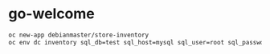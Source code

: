 # go-welcome

```sh
oc new-app debianmaster/store-inventory
oc env dc inventory sql_db=test sql_host=mysql sql_user=root sql_password=password
```
